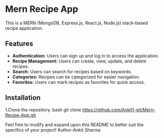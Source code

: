 # Mern Recipe App

This is a MERN (MongoDB, Express.js, React.js, Node.js) stack-based recipe application.

## Features

- **Authentication:** Users can sign up and log in to access the application.
- **Recipe Management:** Users can create, view, update, and delete recipes.
- **Search:** Users can search for recipes based on keywords.
- **Categories:** Recipes can be categorized for easier navigation.
- **Favorites:** Users can mark recipes as favorites for quick access.

## Installation
1.Clone the repository:
bash
git clone https://github.com/Ankit1-git/Mern-Recipe-App.git





Feel free to modify and expand upon this README to better suit the specifics of your project!
Author-Ankit Sharma

